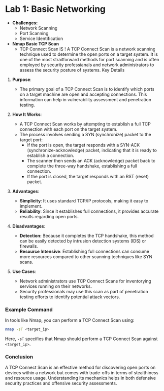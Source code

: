 
# Lab 1: Basic Networking

* **Challenges:**
  * Network Scanning
  * Port Scanning
  * Service Identification
* **Nmap Basic TCP Scan**
  * TCP Connect Scan IS !
    A TCP Connect Scan is a network scanning technique used to determine the open ports on a target system. It is one of the most straitforward methods for port scanning and is often employed by security professianals and network administrators to assess the security posture of systems.
    Key Details

1. **Purpose**:
    
    - The primary goal of a TCP Connect Scan is to identify which ports on a target machine are open and accepting connections. This information can help in vulnerability assessment and penetration testing.
2. **How It Works**:
    
    - A TCP Connect Scan works by attempting to establish a full TCP connection with each port on the target system.
    - The process involves sending a SYN (synchronize) packet to the target port:
        - If the port is open, the target responds with a SYN-ACK (synchronize-acknowledge) packet, indicating that it is ready to establish a connection.
        - The scanner then sends an ACK (acknowledge) packet back to complete the three-way handshake, establishing a full connection.
        - If the port is closed, the target responds with an RST (reset) packet.
3. **Advantages**:
    
    - **Simplicity**: It uses standard TCP/IP protocols, making it easy to implement.
    - **Reliability**: Since it establishes full connections, it provides accurate results regarding open ports.
4. **Disadvantages**:
    
    - **Detection**: Because it completes the TCP handshake, this method can be easily detected by intrusion detection systems (IDS) or firewalls.
    - **Resource Intensive**: Establishing full connections can consume more resources compared to other scanning techniques like SYN scans.
5. **Use Cases**:
    
    - Network administrators use TCP Connect Scans for inventorying services running on their networks.
    - Security professionals may use this scan as part of penetration testing efforts to identify potential attack vectors.

### Example Command

In tools like Nmap, you can perform a TCP Connect Scan using:

```bash
nmap -sT <target_ip>
```

Here, `-sT` specifies that Nmap should perform a TCP Connect Scan against `<target_ip>`.

### Conclusion

A TCP Connect Scan is an effective method for discovering open ports on devices within a network but comes with trade-offs in terms of stealthiness and resource usage. Understanding its mechanics helps in both defensive security practices and offensive security assessments.
